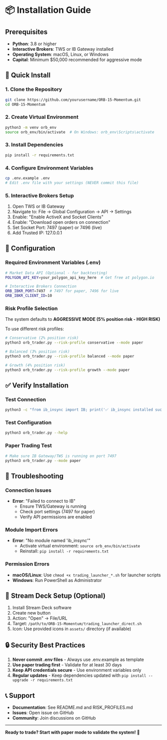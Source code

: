 # 📦 Installation Guide

## Prerequisites

- **Python**: 3.8 or higher
- **Interactive Brokers**: TWS or IB Gateway installed
- **Operating System**: macOS, Linux, or Windows
- **Capital**: Minimum $50,000 recommended for aggressive mode

## 🚀 Quick Install

### 1. Clone the Repository
```bash
git clone https://github.com/yourusername/ORB-15-Momentum.git
cd ORB-15-Momentum
```

### 2. Create Virtual Environment
```bash
python3 -m venv orb_env
source orb_env/bin/activate  # On Windows: orb_env\Scripts\activate
```

### 3. Install Dependencies
```bash
pip install -r requirements.txt
```

### 4. Configure Environment Variables
```bash
cp .env.example .env
# Edit .env file with your settings (NEVER commit this file)
```

### 5. Interactive Brokers Setup
1. Open TWS or IB Gateway
2. Navigate to: File → Global Configuration → API → Settings
3. Enable: "Enable ActiveX and Socket Clients"
4. Enable: "Download open orders on connection"
5. Set Socket Port: 7497 (paper) or 7496 (live)
6. Add Trusted IP: 127.0.0.1

## 🔧 Configuration

### Required Environment Variables (.env)
```bash
# Market Data API (Optional - for backtesting)
POLYGON_API_KEY=your_polygon_api_key_here  # Get free at polygon.io

# Interactive Brokers Connection
ORB_IBKR_PORT=7497  # 7497 for paper, 7496 for live
ORB_IBKR_CLIENT_ID=10
```

### Risk Profile Selection
The system defaults to **AGGRESSIVE MODE (5% position risk - HIGH RISK)**

To use different risk profiles:
```bash
# Conservative (2% position risk)
python3 orb_trader.py --risk-profile conservative --mode paper

# Balanced (3% position risk)
python3 orb_trader.py --risk-profile balanced --mode paper

# Growth (4% position risk)
python3 orb_trader.py --risk-profile growth --mode paper
```

## ✅ Verify Installation

### Test Connection
```bash
python3 -c "from ib_insync import IB; print('✅ ib_insync installed successfully')"
```

### Test Configuration
```bash
python3 orb_trader.py --help
```

### Paper Trading Test
```bash
# Make sure IB Gateway/TWS is running on port 7497
python3 orb_trader.py --mode paper
```

## 🐛 Troubleshooting

### Connection Issues
- **Error**: "Failed to connect to IB"
  - Ensure TWS/Gateway is running
  - Check port settings (7497 for paper)
  - Verify API permissions are enabled

### Module Import Errors
- **Error**: "No module named 'ib_insync'"
  - Activate virtual environment: `source orb_env/bin/activate`
  - Reinstall: `pip install -r requirements.txt`

### Permission Errors
- **macOS/Linux**: Use `chmod +x trading_launcher_*.sh` for launcher scripts
- **Windows**: Run PowerShell as Administrator

## 📱 Stream Deck Setup (Optional)

1. Install Stream Deck software
2. Create new button
3. Action: "Open" → File/URL
4. Target: `/path/to/ORB-15-Momentum/trading_launcher_direct.sh`
5. Icon: Use provided icons in `assets/` directory (if available)

## 🔒 Security Best Practices

1. **Never commit .env files** - Always use .env.example as template
2. **Use paper trading first** - Validate for at least 30 days
3. **Keep API credentials secure** - Use environment variables only
4. **Regular updates** - Keep dependencies updated with `pip install --upgrade -r requirements.txt`

## 📞 Support

- **Documentation**: See README.md and RISK_PROFILES.md
- **Issues**: Open issue on GitHub
- **Community**: Join discussions on GitHub

---

**Ready to trade? Start with paper mode to validate the system!** 🚀